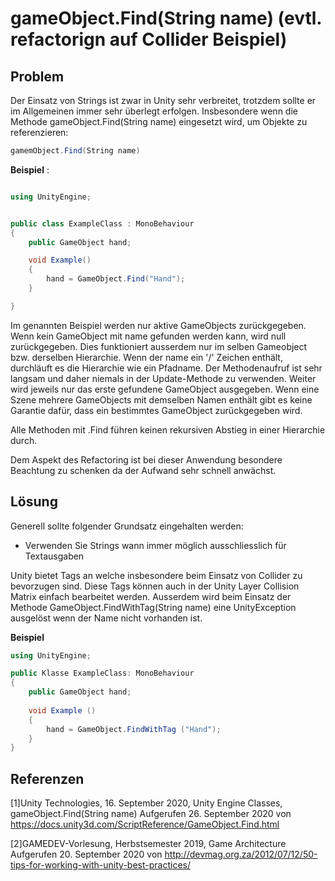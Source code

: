 # gameObject.Find(String name) (evtl. refactorign auf Collider Beispiel)

## Problem

Der Einsatz von Strings ist zwar in Unity sehr verbreitet, trotzdem sollte er im Allgemeinen immer sehr überlegt erfolgen.
Insbesondere wenn die Methode gameObject.Find(String name) eingesetzt wird, um Objekte zu referenzieren:

```csharp
gamemObject.Find(String name)
```

**Beispiel** :
```csharp

using UnityEngine;


public class ExampleClass : MonoBehaviour
{
    public GameObject hand;

    void Example()
    {
        hand = GameObject.Find("Hand");
    }

}
```

Im genannten Beispiel werden nur aktive GameObjects zurückgegeben. Wenn kein GameObject mit name gefunden werden kann, wird null zurückgegeben.
Dies funktioniert ausserdem nur im selben Gameobject bzw. derselben Hierarchie. Wenn der name ein '/' Zeichen enthält, durchläuft es die Hierarchie wie ein Pfadname.
Der Methodenaufruf ist sehr langsam und daher niemals in der Update-Methode zu verwenden.
Weiter wird jeweils nur das erste gefundene GameObject ausgegeben. Wenn eine Szene mehrere GameObjects mit demselben Namen enthält gibt es keine Garantie dafür, dass ein bestimmtes GameObject zurückgegeben wird.

Alle Methoden mit .Find führen keinen rekursiven Abstieg in einer Hierarchie durch.

Dem Aspekt des Refactoring ist bei dieser Anwendung besondere Beachtung zu schenken da der Aufwand sehr schnell anwächst.  


## Lösung

Generell sollte folgender Grundsatz eingehalten werden:

* Verwenden Sie Strings wann immer möglich ausschliesslich für Textausgaben

Unity bietet Tags an welche insbesondere beim Einsatz von Collider zu bevorzugen sind. Diese Tags können auch in der Unity Layer Collision Matrix einfach bearbeitet werden.
Ausserdem wird beim Einsatz der Methode GameObject.FindWithTag(String name) eine UnityException ausgelöst wenn der Name nicht vorhanden ist. 

**Beispiel**
```csharp
using UnityEngine;

public Klasse ExampleClass: MonoBehaviour
{
    public GameObject hand;
    
    void Example ()
    {
        hand = GameObject.FindWithTag ("Hand"); 
    }
}
```


## Referenzen

[1]Unity Technologies, 16. September 2020, Unity Engine Classes, gameObject.Find(String name)
Aufgerufen 26. September 2020 von https://docs.unity3d.com/ScriptReference/GameObject.Find.html

[2]GAMEDEV-Vorlesung, Herbstsemester 2019, Game Architecture
Aufgerufen 20. September 2020 von http://devmag.org.za/2012/07/12/50-tips-for-working-with-unity-best-practices/



